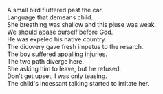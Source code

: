 A small bird fluttered past the car.  
Language that demeans child.  
She breathing was shallow and this pluse was weak.  
We should abase ourself before God.  
He was expeled his native country.  
The dicovery gave fresh impetus to the resarch.  
The boy suffered appalling injuries.  
The two path diverge here.  
She asking him to leave, but he refused.  
Don't get upset, I was only teasing.  
The child's incessant talking started to irritate her.  



